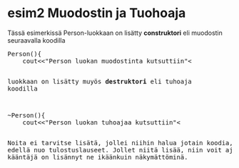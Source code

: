 # esim2 Muodostin ja Tuohoaja

Tässä esimerkissä Person-luokkaan on lisätty **construktori** eli muodostin seuraavalla koodilla 

<pre>
Person(){
    cout<<"Person luokan muodostinta kutsuttiin"<<endl;
}
</pre>

luokkaan on lisätty muyös **destruktori** eli tuhoaja koodilla 

<pre>
~Person(){
    cout<<"Person luokan tuhoajaa kutsuttiin"<<endl;
}
</pre>

Noita ei tarvitse lisätä, jollei niihin halua jotain koodia, kuten edellä nuo tulostuslauseet. Jollet niitä lisää, niin voit ajatella, että kääntäjä on lisännyt ne ikäänkuin näkymättöminä.